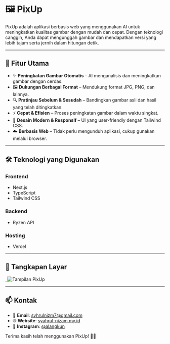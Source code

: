 # 🖼️ PixUp

PixUp adalah aplikasi berbasis web yang menggunakan AI untuk meningkatkan kualitas gambar dengan mudah dan cepat. Dengan teknologi canggih, Anda dapat mengunggah gambar dan mendapatkan versi yang lebih tajam serta jernih dalam hitungan detik.

---

## 🚀 Fitur Utama

- ✨ **Peningkatan Gambar Otomatis** – AI menganalisis dan meningkatkan gambar dengan cerdas.
- 🖼️ **Dukungan Berbagai Format** – Mendukung format JPG, PNG, dan lainnya.
- 🔍 **Pratinjau Sebelum & Sesudah** – Bandingkan gambar asli dan hasil yang telah ditingkatkan.
- ⚡ **Cepat & Efisien** – Proses peningkatan gambar dalam waktu singkat.
- 🎨 **Desain Modern & Responsif** – UI yang user-friendly dengan Tailwind CSS.
- ☁️ **Berbasis Web** – Tidak perlu mengunduh aplikasi, cukup gunakan melalui browser.

---

## 🛠️ Teknologi yang Digunakan

### **Frontend**

- Next.js
- TypeScript
- Tailwind CSS

### **Backend**

- Ryzen API

### **Hosting**

- Vercel

---

## 📸 Tangkapan Layar

\_![Tampilan PixUp](https://pix-up.vercel.app/screenshot.png)

---

## 📫 Kontak

- 📧 **Email**: syhrulnizm7@gmail.com
- 🌐 **Website**: [syahrul-nizam.my.id](https://syahrul-nizam.my.id)
- 📸 **Instagram**: [@alangkun](https://instagram.com/alangkun)

Terima kasih telah menggunakan PixUp! 🚀🎨
